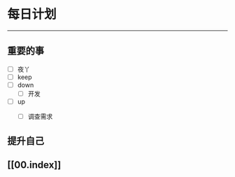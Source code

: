 
# 每日计划
---
## 重要的事

- [ ]    夜丫
- [ ]   keep
- [ ] down
	- [ ] 开发
- [ ]  up
	- [ ] 调查需求




## 提升自己

  



## [[00.index]]










